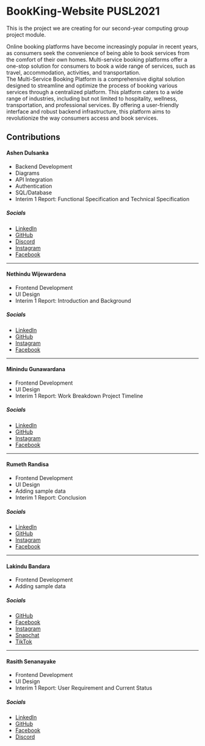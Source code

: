 # BookKing-Website PUSL2021
This is the project we are creating for our second-year computing group project module.

Online booking platforms have become increasingly popular in recent years, as consumers seek the 
convenience of being able to book services from the comfort of their own homes. Multi-service booking 
platforms offer a one-stop solution for consumers to book a wide range of services, such as travel, 
accommodation, activities, and transportation.<br>
The Multi-Service Booking Platform is a comprehensive digital solution designed to streamline and optimize 
the process of booking various services through a centralized platform. This platform caters to a wide range 
of industries, including but not limited to hospitality, wellness, transportation, and professional services. By 
offering a user-friendly interface and robust backend infrastructure, this platform aims to revolutionize the 
way consumers access and book services.

<h2>Contributions</h2>
<h4>Ashen Dulsanka</h4>
<ul style="list-style-type:disc">
  <li>Backend Development</li>
  <li>Diagrams</li>
  <li>API Integration</li>
  <li>Authentication</li>
  <li>SQL/Database</li>
  <li>Interim 1 Report: Functional Specification and Technical Specification</li>
</ul>
<h5>Socials</h5>
<ul style="list-style-type:disc">
  <li><a href="https://www.linkedin.com/in/ashen-abeysekara/">LinkedIn</a></li>
  <li><a href="https://github.com/AshenDulsanka">GitHub</a></li>
  <li><a href="https://discordapp.com/users/391966470852050949">Discord</a></li>
  <li><a href="https://www.instagram.com/ashennn.___/">Instagram</a></li>
  <li><a href="https://www.facebook.com/ashen.abeysekera.9">Facebook</a></li>
</ul>

<hr>

<h4>Nethindu Wijewardena</h4>
<ul style="list-style-type:disc">
  <li>Frontend Development</li>
  <li>UI Design</li>
  <li>Interim 1 Report: Introduction and Background</li>
</ul>
<h5>Socials</h5>
<ul style="list-style-type:disc">
  <li><a href="https://www.linkedin.com/in/nethindu-wijewardena-ba3304241?utm_source=share&utm_campaign=share_via&utm_content=profile&utm_medium=android_app">LinkedIn</a></li>
  <li><a href="https://github.com/Nethindu27">GitHub</a></li>
  <li><a href="https://www.instagram.com/_n3th1ndu_w?igsh=NW0xOWk4cmJpZGNp">Instagram</a></li>
  <li><a href="https://www.facebook.com/nethindu.wijewardena?mibextid=2JQ9oc">Facebook</a></li>
</ul>

<hr>

<h4>Minindu Gunawardana</h4>
<ul style="list-style-type:disc">
  <li>Frontend Development</li>
  <li>UI Design</li>
  <li>Interim 1 Report: Work Breakdown Project Timeline</li>
</ul>
<h5>Socials</h5>
<ul style="list-style-type:disc">
  <li><a href="https://www.linkedin.com/in/minindu-dewruwan-02786b225?utm_source=share&utm_campaign=share_via&utm_content=profile&utm_medium=ios_app">LinkedIn</a></li>
  <li><a href="https://github.com/minimize404">GitHub</a></li>
  <li><a href="https://www.instagram.com/mini.mize_?igsh=dDY2ODlzODR4dXVm&utm_source=qr">Instagram</a></li>
  <li><a href="https://www.facebook.com/profile.php?id=100070597232382">Facebook</a></li>
</ul>

<hr>

<h4>Rumeth Randisa</h4>
<ul style="list-style-type:disc">
  <li>Frontend Development</li>
  <li>UI Design</li>
  <li>Adding sample data</li>
  <li>Interim 1 Report: Conclusion</li>
</ul>
<h5>Socials</h5>
<ul style="list-style-type:disc">
  <li><a href="https://www.linkedin.com/in/rumeth-randisa-a1274b254?utm_source=share&utm_campaign=share_via&utm_content=profile&utm_medium=ios_app">LinkedIn</a></li>
  <li><a href="https://github.com/rumethrandisa">GitHub</a></li>
  <li><a href="https://www.instagram.com/_randisa_x?igsh=cDYxc2o3Z2lqcm00&utm_source=qr">Instagram</a></li>
  <li><a href="https://www.facebook.com/rumeth.randisa?mibextid=dGKdO6">Facebook</a></li>
</ul>

<hr>

<h4>Lakindu Bandara</h4>
<ul style="list-style-type:disc">
  <li>Frontend Development</li>
  <li>Adding sample data</li>
</ul>
<h5>Socials</h5>
<ul style="list-style-type:disc">
  <li><a href="https://github.com/lakindu-Hesara">GitHub</a></li>
  <li><a href="https://www.facebook.com/profile.php?id=100077669991645&mibextid=AEUHqQ">Facebook</a></li>
  <li><a href="https://www.instagram.com/itsme_lakindu?igsh=NzA1azRjMjJ3bTg1&utm_source=qr">Instagram</a></li>
  <li><a href="https://t.snapchat.com/CziXnHuN">Snapchat</a></li>
  <li><a href="https://www.tiktok.com/@lakindu____?_t=8jsDD9b5ldS&_r=1">TikTok</a></li>
</ul>

<hr>

<h4>Rasith Senanayake</h4>
<ul style="list-style-type:disc">
  <li>Frontend Development</li>
  <li>UI Design</li>
  <li>Interim 1 Report: User Requirement and Current Status</li>
</ul>
<h5>Socials</h5>
<ul style="list-style-type:disc">
  <li><a href="https://www.linkedin.com/in/rasith-senanayake?utm_source=share&utm_campaign=share_via&utm_content=profile&utm_medium=ios_app">LinkedIn</a></li>
  <li><a href="https://github.com/rasithsenanayake">GitHub</a></li>
  <li><a href="https://www.facebook.com/rasiya.lk?mibextid=LQQJ4d">Facebook</a></li>
  <li><a href="http://discordapp.com/users/skippiiii">Discord</a></li>
</ul>
